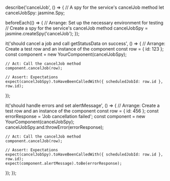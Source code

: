describe('cancelJob', () => {
  // A spy for the service's cancelJob method
  let cancelJobSpy: jasmine.Spy;

  beforeEach(() => {
    // Arrange: Set up the necessary environment for testing
    // Create a spy for the service's cancelJob method
    cancelJobSpy = jasmine.createSpy('cancelJob');
  });

  it('should cancel a job and call getStatusData on success', () => {
    // Arrange: Create a test row and an instance of the component
    const row = { id: 123 };
    const component = new YourComponent(cancelJobSpy);

    // Act: Call the cancelJob method
    component.cancelJob(row);

    // Assert: Expectations
    expect(cancelJobSpy).toHaveBeenCalledWith({ scheduledJobId: row.id }, row.id);
  });

  it('should handle errors and set alertMessage', () => {
    // Arrange: Create a test row and an instance of the component
    const row = { id: 456 };
    const errorResponse = 'Job cancellation failed';
    const component = new YourComponent(cancelJobSpy);
    cancelJobSpy.and.throwError(errorResponse);

    // Act: Call the cancelJob method
    component.cancelJob(row);

    // Assert: Expectations
    expect(cancelJobSpy).toHaveBeenCalledWith({ scheduledJobId: row.id }, row.id);
    expect(component.alertMessage).toBe(errorResponse);
  });
});
